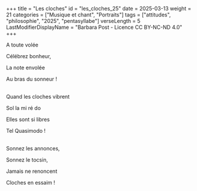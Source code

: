 +++
title = "Les cloches"
id = "les_cloches_25"
date = 2025-03-13
weight = 21
categories = ["Musique et chant", "Portraits"]
tags = ["attitudes", "philosophie", "2025", "pentasyllabe"]
verseLength = 5
LastModifierDisplayName = "Barbara Post - Licence CC BY-NC-ND 4.0"
+++

A toute volée

Célébrez bonheur,

La note envolée

Au bras du sonneur !

 \
Quand les cloches vibrent

Sol la mi ré do

Elles sont si libres

Tel Quasimodo !

 \
Sonnez les annonces,

Sonnez le tocsin,

Jamais ne renoncent

Cloches en essaim !
